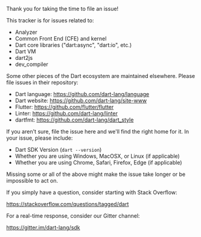 Thank you for taking the time to file an issue!

This tracker is for issues related to:

* Analyzer
* Common Front End (CFE) and kernel
* Dart core libraries ("dart:async", "dart:io", etc.)
* Dart VM
* dart2js
* dev_compiler

Some other pieces of the Dart ecosystem are maintained elsewhere. Please
file issues in their repository:

* Dart language: https://github.com/dart-lang/language
* Dart website: https://github.com/dart-lang/site-www
* Flutter: https://github.com/flutter/flutter
* Linter: https://github.com/dart-lang/linter
* dartfmt: https://github.com/dart-lang/dart_style

If you aren't sure, file the issue here and we'll find the right home for it.
In your issue, please include:

* Dart SDK Version (`dart --version`)
* Whether you are using Windows, MacOSX, or Linux (if applicable)
* Whether you are using Chrome, Safari, Firefox, Edge (if applicable)

Missing some or all of the above might make the issue take longer or be
impossible to act on.

If you simply have a question, consider starting with Stack Overflow:

https://stackoverflow.com/questions/tagged/dart

For a real-time response, consider our Gitter channel:

https://gitter.im/dart-lang/sdk
